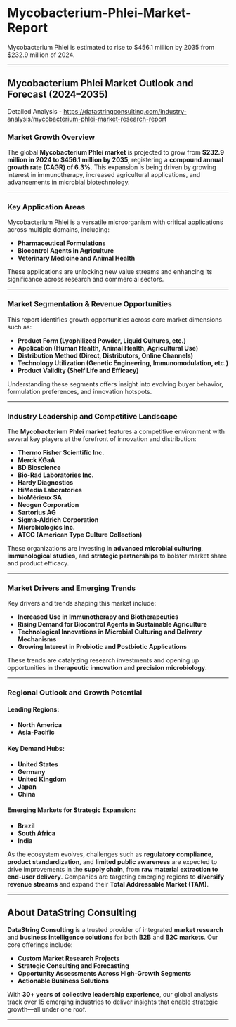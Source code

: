 # Mycobacterium-Phlei-Market-Report

Mycobacterium Phlei is estimated to rise to $456.1 million by 2035 from $232.9 million of 2024.

---

## **Mycobacterium Phlei Market Outlook and Forecast (2024–2035)**

Detailed Analysis - https://datastringconsulting.com/industry-analysis/mycobacterium-phlei-market-research-report

### **Market Growth Overview**

The global **Mycobacterium Phlei market** is projected to grow from **\$232.9 million in 2024 to \$456.1 million by 2035**, registering a **compound annual growth rate (CAGR) of 6.3%**. This expansion is being driven by growing interest in immunotherapy, increased agricultural applications, and advancements in microbial biotechnology.

---

### **Key Application Areas**

Mycobacterium Phlei is a versatile microorganism with critical applications across multiple domains, including:

* **Pharmaceutical Formulations**
* **Biocontrol Agents in Agriculture**
* **Veterinary Medicine and Animal Health**

These applications are unlocking new value streams and enhancing its significance across research and commercial sectors.

---

### **Market Segmentation & Revenue Opportunities**

This report identifies growth opportunities across core market dimensions such as:

* **Product Form (Lyophilized Powder, Liquid Cultures, etc.)**
* **Application (Human Health, Animal Health, Agricultural Use)**
* **Distribution Method (Direct, Distributors, Online Channels)**
* **Technology Utilization (Genetic Engineering, Immunomodulation, etc.)**
* **Product Validity (Shelf Life and Efficacy)**

Understanding these segments offers insight into evolving buyer behavior, formulation preferences, and innovation hotspots.

---

### **Industry Leadership and Competitive Landscape**

The **Mycobacterium Phlei market** features a competitive environment with several key players at the forefront of innovation and distribution:

* **Thermo Fisher Scientific Inc.**
* **Merck KGaA**
* **BD Bioscience**
* **Bio-Rad Laboratories Inc.**
* **Hardy Diagnostics**
* **HiMedia Laboratories**
* **bioMérieux SA**
* **Neogen Corporation**
* **Sartorius AG**
* **Sigma-Aldrich Corporation**
* **Microbiologics Inc.**
* **ATCC (American Type Culture Collection)**

These organizations are investing in **advanced microbial culturing**, **immunological studies**, and **strategic partnerships** to bolster market share and product efficacy.

---

### **Market Drivers and Emerging Trends**

Key drivers and trends shaping this market include:

* **Increased Use in Immunotherapy and Biotherapeutics**
* **Rising Demand for Biocontrol Agents in Sustainable Agriculture**
* **Technological Innovations in Microbial Culturing and Delivery Mechanisms**
* **Growing Interest in Probiotic and Postbiotic Applications**

These trends are catalyzing research investments and opening up opportunities in **therapeutic innovation** and **precision microbiology**.

---

### **Regional Outlook and Growth Potential**

#### **Leading Regions:**

* **North America**
* **Asia-Pacific**

#### **Key Demand Hubs:**

* **United States**
* **Germany**
* **United Kingdom**
* **Japan**
* **China**

#### **Emerging Markets for Strategic Expansion:**

* **Brazil**
* **South Africa**
* **India**

As the ecosystem evolves, challenges such as **regulatory compliance**, **product standardization**, and **limited public awareness** are expected to drive improvements in the **supply chain**, from **raw material extraction to end-user delivery**. Companies are targeting emerging regions to **diversify revenue streams** and expand their **Total Addressable Market (TAM)**.

---

## **About DataString Consulting**

**DataString Consulting** is a trusted provider of integrated **market research** and **business intelligence solutions** for both **B2B** and **B2C markets**. Our core offerings include:

* **Custom Market Research Projects**
* **Strategic Consulting and Forecasting**
* **Opportunity Assessments Across High-Growth Segments**
* **Actionable Business Solutions**

With **30+ years of collective leadership experience**, our global analysts track over 15 emerging industries to deliver insights that enable strategic growth—all under one roof.

---
